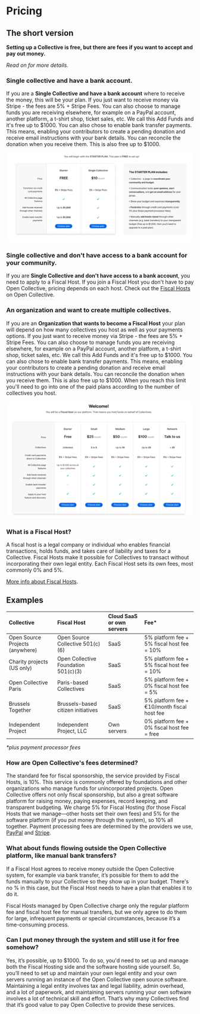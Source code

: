 # Pricing

## The short version

**Setting up a Collective is free, but there are fees if you want to accept and pay out money.**

_Read on for more details._

### Single collective and have a bank account.

If you are a **Single Collective and have a bank account** where to receive the money, this will be your plan. If you just want to receive money via Stripe - the fees are 5% + Stripe Fees. You can also choose to manage funds you are receiving elsewhere, for example on a PayPal account, another platform, a t-shirt shop, ticket sales, etc. We call this Add Funds and it's free up to $1000. You can also chose to enable bank transfer payments. This means, enabling your contributors to create a pending donation and receive email instructions with your bank details. You can reconcile the donation when you receive them. This is also free up to $1000. 

![Starter Plan for Single Collectives.](../.gitbook/assets/screen-shot-2020-01-15-at-12.25.57-pm.png)

### Single collective and don't have access to a bank account for your community.

If you are **Single Collective and don't have access to a bank account**, you need to apply to a Fiscal Host. If you join a Fiscal Host you don't have to pay Open Collective, pricing depends on each host. Check out the [Fiscal Hosts](https://opencollective.com/hosts) on Open Collective.

### An organization and want to create multiple collectives.

If you are an **Organization that wants to become a Fiscal Host** your plan will depend on how many collectives you host as well as your payments options. If you just want to receive money via Stripe - the fees are 5% + Stripe Fees. You can also choose to manage funds you are receiving elsewhere, for example on a PayPal account, another platform, a t-shirt shop, ticket sales, etc. We call this Add Funds and it's free up to $1000. You can also chose to enable bank transfer payments. This means, enabling your contributors to create a pending donation and receive email instructions with your bank details. You can reconcile the donation when you receive them. This is also free up to $1000. When you reach this limit you'll need to go into one of the paid plans according to the number of collectives you host. 

![Plans for Fiscal Hosts](../.gitbook/assets/screen-shot-2020-01-15-at-12.41.38-pm.png)

### What is a Fiscal Host?

A fiscal host is a legal company or individual who enables financial transactions, holds funds, and takes care of liability and taxes for a Collective. Fiscal Hosts make it possible for Collectives to transact without incorporating their own legal entity. Each Fiscal Host sets its own fees, most commonly 0% and 5%.

[More info about Fiscal Hosts](../fiscal-hosts/fiscal-hosts.md).

## Examples <a id="docs-internal-guid-bbc579cc-7fff-c7e7-cc88-4b3cac120c2c"></a>

| Collective | Fiscal Host | Cloud SaaS or own servers | Fee\* |
| :--- | :--- | :--- | :--- |
| Open Source Projects \(anywhere\) | Open Source Collective 501\(c\)\(6\) | SaaS | 5% platform fee + 5% fiscal host fee = 10% |
| Charity projects \(US only\) | Open Collective Foundation 501\(c\)\(3\) | SaaS | 5% platform fee + 5% fiscal host fee = 10% |
| Open Collective Paris | Paris-based Collectives | SaaS | 5% platform fee + 0% fiscal host fee = 5% |
| Brussels Together | Brussels-based citizen initiatives | SaaS | 5% platform fee + €10/month fiscal host fee |
| Independent Project | Independent Project, LLC | Own servers | 0% platform fee + 0% fiscal host fee = free |

_\*plus payment processor fees_

### How are Open Collective's fees determined?

The standard fee for fiscal sponsorship, the service provided by Fiscal Hosts, is 10%. This service is commonly offered by foundations and other organizations who manage funds for unincorporated projects. Open Collective offers not only fiscal sponsorship, but also a great software platform for raising money, paying expenses, record keeping, and transparent budgeting. We charge 5% for Fiscal Hosting \(for those Fiscal Hosts that we manage—other hosts set their own fees\) and 5% for the software platform \(if you put money through the system\), so 10% all together. Payment processing fees are determined by the providers we use, [PayPal](https://www.paypal.com/us/webapps/mpp/paypal-fees) and [Stripe](https://stripe.com/pricing).

### What about funds flowing outside the Open Collective platform, like manual bank transfers?

If a Fiscal Host agrees to receive money outside the Open Collective system, for example via bank transfer, it’s possible for them to add the funds manually to your Collective so they show up in your budget. There's no % in this case, but the Fiscal Host needs to have a plan that enables it to do it.

Fiscal Hosts managed by Open Collective charge only the regular platform fee and fiscal host fee for manual transfers, but we only agree to do them for large, infrequent payments or special circumstances, because it’s a time-consuming process.

### Can I put money through the system and still use it for free somehow?

Yes, it’s possible, up to $1000. To do so, you'd need to set up and manage both the Fiscal Hosting side and the software hosting side yourself. So, you’ll need to set up and maintain your own legal entity and your own servers running an instance of the Open Collective open source software. Maintaining a legal entity involves tax and legal liability, admin overhead, and a lot of paperwork, and maintaining servers running your own software involves a lot of technical skill and effort. That’s why many Collectives find that it’s good value to pay Open Collective to provide these services.

